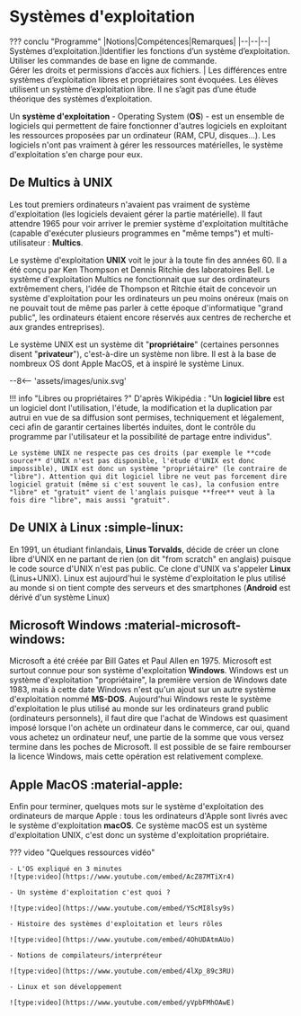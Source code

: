 # Systèmes d'exploitation

??? conclu "Programme"
    |Notions|Compétences|Remarques|
    |--|--|--|
    Systèmes d’exploitation.|Identifier les fonctions d’un système d’exploitation.<br>Utiliser les commandes de base en ligne de commande.<br>Gérer les droits et permissions d’accès aux fichiers. | Les différences entre systèmes d’exploitation libres et propriétaires sont évoquées. Les élèves utilisent un système d’exploitation libre. Il ne s’agit pas d’une étude théorique des systèmes d’exploitation.

Un **système d'exploitation** - Operating System (**OS**) - est un ensemble de logiciels qui permettent de faire fonctionner d'autres logiciels en exploitant les ressources proposées par un ordinateur (RAM, CPU, disques...). Les logiciels n'ont pas vraiment à gérer les ressources matérielles, le système d'exploitation s'en charge pour eux.

## De Multics à UNIX

Les tout premiers ordinateurs n'avaient pas vraiment de système d'exploitation (les logiciels devaient gérer la partie matérielle). Il faut attendre 1965 pour voir arriver le premier système d'exploitation multitâche (capable d'exécuter plusieurs programmes en "même temps") et multi-utilisateur : **Multics**.

Le système d'exploitation **UNIX** voit le jour à la toute fin des années 60. Il a été conçu par Ken Thompson et Dennis Ritchie des laboratoires Bell. Le système d'exploitation Multics ne fonctionnait que sur des ordinateurs extrêmement chers, l'idée de Thompson et Ritchie était de concevoir un système d'exploitation pour les ordinateurs un peu moins onéreux (mais on ne pouvait tout de même pas parler à cette époque d'informatique "grand public", les ordinateurs étaient encore réservés aux centres de recherche et aux grandes entreprises). 

Le système UNIX est un système dit "**propriétaire**" (certaines personnes disent "**privateur**"), c'est-à-dire un système non libre. Il est à la base de nombreux OS dont Apple MacOS, et à inspiré le système Linux.

--8<-- 'assets/images/unix.svg'

!!! info "Libres ou propriétaires ?"
    D'après Wikipédia : "Un **logiciel libre** est un logiciel dont l'utilisation, l'étude, la modification et la duplication par autrui en vue de sa diffusion sont permises, techniquement et légalement, ceci afin de garantir certaines libertés induites, dont le contrôle du programme par l'utilisateur et la possibilité de partage entre individus". 

    Le système UNIX ne respecte pas ces droits (par exemple le **code source** d'UNIX n'est pas disponible, l'étude d'UNIX est donc impossible), UNIX est donc un système "propriétaire" (le contraire de "libre"). Attention qui dit logiciel libre ne veut pas forcement dire logiciel gratuit (même si c'est souvent le cas), la confusion entre "libre" et "gratuit" vient de l'anglais puisque **free** veut à la fois dire "libre", mais aussi "gratuit".

## De UNIX à Linux :simple-linux:

En 1991, un étudiant finlandais, **Linus Torvalds**, décide de créer un clone libre d'UNIX en ne partant de rien (on dit "from scratch" en anglais) puisque le code source d'UNIX n'est pas public. Ce clone d'UNIX va s'appeler **Linux** (Linus+UNIX). Linux est aujourd'hui le système d'exploitation le plus utilisé au monde si on tient compte des serveurs et des smartphones (**Android** est dérivé d'un système Linux)

## Microsoft Windows :material-microsoft-windows:

Microsoft a été créée par Bill Gates et Paul Allen en 1975. Microsoft est surtout connue pour son système d'exploitation **Windows**. Windows est un système d'exploitation "propriétaire", la première version de Windows date 1983, mais à cette date Windows n'est qu'un ajout sur un autre système d'exploitation nommé **MS-DOS**. Aujourd'hui Windows reste le système d'exploitation le plus utilisé au monde sur les ordinateurs grand public (ordinateurs personnels), il faut dire que l'achat de Windows est quasiment imposé lorsque l'on achète un ordinateur dans le commerce, car oui, quand vous achetez un ordinateur neuf, une partie de la somme que vous versez termine dans les poches de Microsoft. Il est possible de se faire rembourser la licence Windows, mais cette opération est relativement complexe.

## Apple MacOS :material-apple:

Enfin pour terminer, quelques mots sur le système d'exploitation des ordinateurs de marque Apple : tous les ordinateurs d'Apple sont livrés avec le système d'exploitation **macOS**. Ce système macOS est un système d'exploitation UNIX, c'est donc un système d'exploitation propriétaire.


??? video "Quelques ressources vidéo"

    - L'OS expliqué en 3 minutes
    ![type:video](https://www.youtube.com/embed/AcZ87MTiXr4)

    - Un système d'exploitation c'est quoi ?

    ![type:video](https://www.youtube.com/embed/YScMI8lsy9s)

    - Histoire des systèmes d'exploitation et leurs rôles
    
    ![type:video](https://www.youtube.com/embed/4OhUDAtmAUo)

    - Notions de compilateurs/interpréteur 

    ![type:video](https://www.youtube.com/embed/4lXp_89c3RU)

    - Linux et son développement 

    ![type:video](https://www.youtube.com/embed/yVpbFMhOAwE)